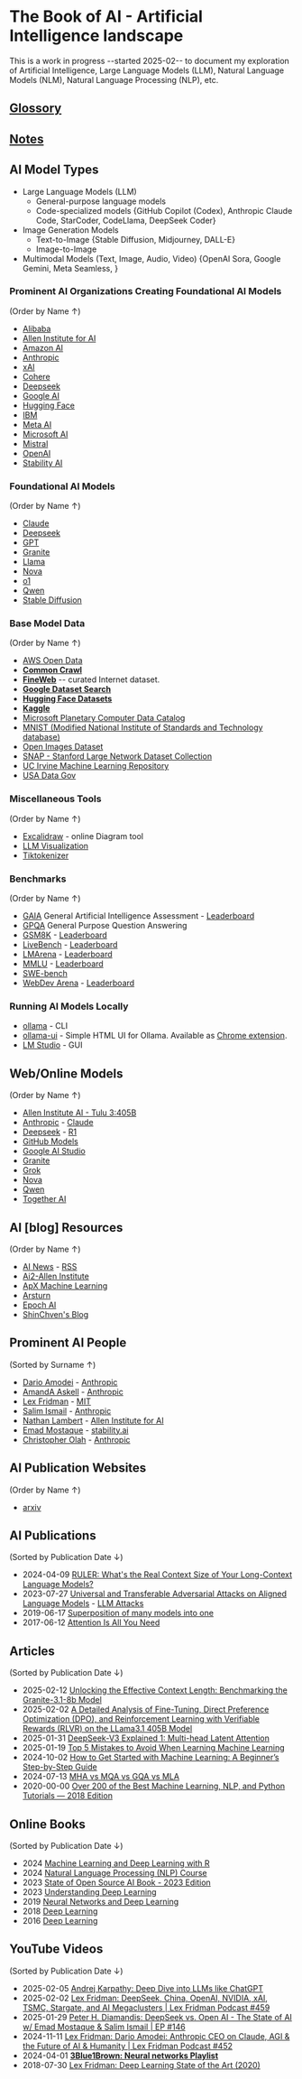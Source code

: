 # The Book of AI - Artificial Intelligence landscape
This is a work in progress --started 2025-02-- to document my exploration of Artificial Intelligence, Large Language Models (LLM), Natural Language Models (NLM), Natural Language Processing (NLP), etc. 


## [Glossory](Glossory.md)
## [Notes](Notes.md)

## AI Model Types
- Large Language Models (LLM)
  - General-purpose language models
  - Code-specialized models {GitHub Copilot (Codex), Anthropic Claude Code, StarCoder, CodeLlama, DeepSeek Coder}
- Image Generation Models
  - Text-to-Image {Stable Diffusion, Midjourney, DALL-E}
  - Image-to-Image
- Multimodal Models (Text, Image, Audio, Video) {OpenAI Sora, Google Gemini, Meta Seamless, }

### Prominent AI Organizations Creating Foundational AI Models
(Order by Name ↑)

- [Alibaba](https://www.alibabacloud.com/en)
- [Allen Institute for AI](https://allenai.org/)
- [Amazon AI](https://aws.amazon.com/machine-learning/)
- [Anthropic](https://www.anthropic.com/)
- [xAI](https://x.ai/)
- [Cohere](https://cohere.ai/)
- [Deepseek](https://www.deepseek.com/)
- [Google AI](https://ai.google/)
- [Hugging Face](https://huggingface.co/)
- [IBM](https://www.ibm.com/granite)
- [Meta AI](https://ai.facebook.com/)
- [Microsoft AI](https://www.microsoft.com/en-us/ai)
- [Mistral](https://mistral.ai/en)
- [OpenAI](https://openai.com/)
- [Stability AI](https://stability.ai/)

### Foundational AI Models
(Order by Name ↑)
- [Claude](https://www.anthropic.com/claude)
- [Deepseek](https://www.deepseek.com/)
- [GPT](https://openai.com/index/gpt-4/)
- [Granite](https://www.ibm.com/granite)
- [Llama](https://www.llama.com/)
- [Nova](https://aws.amazon.com/ai/generative-ai/nova/)
- [o1](https://openai.com/o1/)
- [Qwen](https://huggingface.co/Qwen)
- [Stable Diffusion](https://stability.ai/stable-image)

### Base Model Data
(Order by Name ↑)
- [AWS Open Data](https://aws.amazon.com/marketplace/search/results?trk=8384929b-0eb1-4af3-8996-07aa409646bc&sc_channel=el&FULFILLMENT_OPTION_TYPE=DATA_EXCHANGE&CONTRACT_TYPE=OPEN_DATA_LICENSES&filters=FULFILLMENT_OPTION_TYPE%2CCONTRACT_TYPE)
- [**Common Crawl**](https://commoncrawl.org/)
- [**FineWeb**](https://huggingface.co/spaces/HuggingFaceFW/blogpost-fineweb-v1) -- curated Internet dataset.
- [**Google Dataset Search**](https://datasetsearch.research.google.com/)
- [**Hugging Face Datasets**](https://huggingface.co/datasets)
- [**Kaggle**](https://www.kaggle.com/datasets)
- [Microsoft Planetary Computer Data Catalog](https://planetarycomputer.microsoft.com/catalog)
- [MNIST (Modified National Institute of Standards and Technology database)](https://github.com/cvdfoundation/mnist)
- [Open Images Dataset](https://storage.googleapis.com/openimages/web/index.html)
- [SNAP - Stanford Large Network Dataset Collection](https://snap.stanford.edu/data/)
- [UC Irvine Machine Learning Repository](https://archive.ics.uci.edu/)
- [USA Data Gov](https://data.gov/)

### Miscellaneous Tools
(Order by Name ↑)
- [Excalidraw](https://excalidraw.com/) - online Diagram tool
- [LLM Visualization](https://bbycroft.net/llm)
- [Tiktokenizer](https://tiktokenizer.vercel.app/)

### Benchmarks
(Order by Name ↑)

- [GAIA](https://arxiv.org/abs/2311.12983) General Artificial Intelligence Assessment - [Leaderboard](https://huggingface.co/spaces/gaia-benchmark/leaderboard)
- [GPQA](https://arxiv.org/abs/2311.12983) General Purpose Question Answering
- [GSM8K](https://paperswithcode.com/sota/arithmetic-reasoning-on-gsm8k) - [Leaderboard](https://paperswithcode.com/sota/arithmetic-reasoning-on-gsm8k)
- [LiveBench](https://livebench.ai/#/) - [Leaderboard](https://livebench.ai/#/)
- [LMArena](https://lmarena.ai/) - [Leaderboard](https://lmarena.ai/leaderboard)
- [MMLU](https://arxiv.org/abs/2009.03300) - [Leaderboard](https://paperswithcode.com/sota/multi-task-language-understanding-on-mmlu)
- [SWE-bench](https://www.swebench.com/index.html)
- [WebDev Arena](https://web.lmarena.ai/) - [Leaderboard](https://web.lmarena.ai/leaderboard)


###  Running AI Models Locally

- [ollama](https://ollama.com) - CLI 
- [ollama-ui](https://ollama-ui.github.io/ollama-ui/) - Simple HTML UI for Ollama. Available as [Chrome extension](https://chromewebstore.google.com/detail/ollama-ui/cmgdpmlhgjhoadnonobjeekmfcehffco?pli=1).
- [LM Studio](https://lmstudio.ai/) - GUI

## Web/Online Models
(Order by Name ↑)
- [Allen Institute AI - Tulu 3:405B](https://playground.allenai.org/)
- [Anthropic](https://www.anthropic.com/) - [Claude](https://claude.ai/new)
- [Deepseek](https://www.deepseek.com/) - [R1](https://chat.deepseek.com)
- [GitHub Models](https://github.com/marketplace/models)
- [Google AI Studio](https://aistudio.google.com/prompts/new_chat)
- [Granite](https://www.ibm.com/granite/playground/)
- [Grok](https://grok.com/)
- [Nova](https://chat.novaapp.ai/)
- [Qwen](https://chat.qwenlm.ai/)
- [Together AI](https://www.together.ai/)


## AI [blog] Resources
(Order by Name ↑)

- [AI News](https://buttondown.com/ainews) - [RSS](https://buttondown.com/ainews/rss)
- [Ai2-Allen Institute](https://allenai.org/blog)
- [ApX Machine Learning](https://apxml.com/posts)
- [Arsturn](https://www.arsturn.com/blog)
- [Epoch AI](https://epoch.ai/)
- [ShinChven's Blog](https://atlassc.net/)


## Prominent AI People
(Sorted by Surname ↑)

- [Dario Amodei](https://darioamodei.com/) - [Anthropic](https://www.anthropic.com/)
- [AmandA Askell](https://askell.io/) - [Anthropic](https://www.anthropic.com/)
- [Lex Fridman](https://lexfridman.com/) - [MIT](https://www.mit.edu/)
- [Salim Ismail](https://salimismail.com/) - [Anthropic](https://www.anthropic.com/)
- [Nathan Lambert](https://www.interconnects.ai/) - [Allen Institute for AI](https://allenai.org/)
- [Emad Mostaque](https://emad.posthaven.com/) - [stability.ai](https://stability.ai/)
- [Christopher Olah](https://colah.github.io/) - [Anthropic](https://www.anthropic.com/)


## AI Publication Websites
(Order by Name ↑)

- [arxiv](https://arxiv.org/list/cs.AI/recent)


## AI Publications
(Sorted by Publication Date ↓)

- 2024-04-09  [RULER: What's the Real Context Size of Your Long-Context Language Models?](https://arxiv.org/abs/2404.06654)
- 2023-07-27  [Universal and Transferable Adversarial Attacks on Aligned Language Models](./Publications/Universal%20and%20Transferable%20Adversarial%20Attacks%20on%20Aligned%20Language%20Models.pdf) - [LLM Attacks](https://llm-attacks.org/)
- 2019-06-17  [Superposition of many models into one](https://arxiv.org/abs/1902.05522)
- 2017-06-12  [Attention Is All You Need](https://arxiv.org/abs/1706.03762)

## Articles
(Sorted by Publication Date ↓)
- 2025-02-12 [Unlocking the Effective Context Length: Benchmarking the Granite-3.1-8b Model](https://www.redhat.com/en/blog/unlocking-effective-context-length-benchmarking-granite-31-8b-model)
- 2025-02-02 [A Detailed Analysis of Fine-Tuning, Direct Preference Optimization (DPO), and Reinforcement Learning with Verifiable Rewards (RLVR) on the LLama3.1 405B Model](https://medium.com/@zhouboyang1983/a-detailed-analysis-of-fine-tuning-direct-preference-optimization-dpo-and-reinforcement-c24d9061cd84)
- 2025-01-31 [DeepSeek-V3 Explained 1: Multi-head Latent Attention](https://towardsdatascience.com/deepseek-v3-explained-1-multi-head-latent-attention-ed6bee2a67c4/)
- 2025-01-19  [Top 5 Mistakes to Avoid When Learning Machine Learning](https://apxml.com/posts/top-mistakes-when-learning-machine-learning)
- 2024-10-02  [How to Get Started with Machine Learning: A Beginner’s Step-by-Step Guide](https://apxml.com/posts/get-started-with-machine-learning-guide)
- 2024-07-13  [MHA vs MQA vs GQA vs MLA](https://medium.com/@zaiinn440/mha-vs-mqa-vs-gqa-vs-mla-c6cf8285bbec)
- 2020-00-00  [Over 200 of the Best Machine Learning, NLP, and Python Tutorials — 2018 Edition](https://robbieallen.medium.com/over-200-of-the-best-machine-learning-nlp-and-python-tutorials-2018-edition-dd8cf53cb7dc)

## Online Books
(Sorted by Publication Date ↓)
- 2024  [Machine Learning and Deep Learning with R](https://theoreticalecology.github.io/machinelearning/)
- 2024  [Natural Language Processing (NLP) Course](https://srdas.github.io/NLPBook/intro.html)
- 2023  [State of Open Source AI Book - 2023 Edition](https://book.premai.io/state-of-open-source-ai/)
- 2023  [Understanding Deep Learning](https://udlbook.github.io/udlbook/)
- 2019  [Neural Networks and Deep Learning](http://neuralnetworksanddeeplearning.com/)
- 2018  [Deep Learning](https://srdas.github.io/DLBook/)
- 2016  [Deep Learning](https://www.deeplearningbook.org/)

## YouTube Videos
(Sorted by Publication Date ↓)
- 2025-02-05  [Andrej Karpathy: Deep Dive into LLMs like ChatGPT](https://youtu.be/7xTGNNLPyMI?si=u2q8zaBubzTCPKC7)
- 2025-02-02  [Lex Fridman: DeepSeek, China, OpenAI, NVIDIA, xAI, TSMC, Stargate, and AI Megaclusters | Lex Fridman Podcast #459](https://youtu.be/_1f-o0nqpEI?si=b3xO1D6jP-5g06e8)
- 2025-01-29  [Peter H. Diamandis: DeepSeek vs. Open AI - The State of AI w/ Emad Mostaque & Salim Ismail | EP #146](https://youtu.be/lY8Ja00PCQM?si=71XmR5B_VikMcYCg)
- 2024-11-11  [Lex Fridman: Dario Amodei: Anthropic CEO on Claude, AGI & the Future of AI & Humanity | Lex Fridman Podcast #452](https://youtu.be/ugvHCXCOmm4?si=QekDqk5yuNA5fR1H)
- 2024-04-01  [**3Blue1Brown: Neural networks Playlist**](https://youtube.com/playlist?list=PLZHQObOWTQDNU6R1_67000Dx_ZCJB-3pi&si=xFClf3TeCbAQkgok)
- 2018-07-30  [Lex Fridman: Deep Learning State of the Art (2020)](https://youtu.be/0VH1Lim8gL8?si=84lMRmcAPNYN6Lm-)

